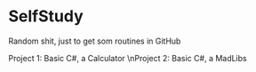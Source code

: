 # SelfStudy
Random shit, just to get som routines in GitHub

Project 1: Basic C#, a Calculator
\nProject 2: Basic C#, a MadLibs
